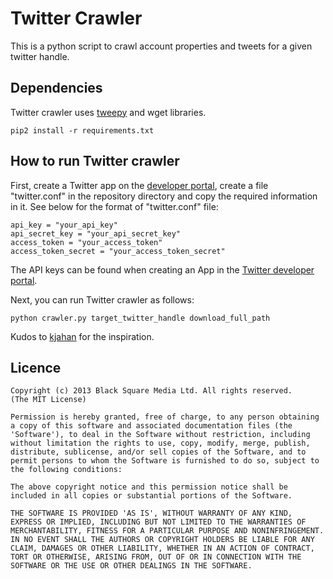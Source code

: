 Twitter Crawler
===============
<p>This is a python script to crawl account properties and tweets for a given twitter handle.</p>

## Dependencies

Twitter crawler uses <a href="https://github.com/tweepy/tweepy">tweepy</a> and wget libraries. 

	pip2 install -r requirements.txt

## How to run Twitter crawler

First, create a Twitter app on the <a href="https://developer.twitter.com/">developer portal</a>, create a file "twitter.conf" in the repository directory and copy the required information in it. See below for the format of "twitter.conf" file:

	api_key = "your_api_key"
	api_secret_key = "your_api_secret_key"
	access_token = "your_access_token"
	access_token_secret = "your_access_token_secret"

The API keys can be found when creating an App in the <a href="https://developer.twitter.com/en/portal/projects-and-apps">Twitter developer portal</a>.

Next, you can run Twitter crawler as follows:

	python crawler.py target_twitter_handle download_full_path

Kudos to <a href="https://github.com/kjahan">kjahan</a> for the inspiration. 

## Licence

    Copyright (c) 2013 Black Square Media Ltd. All rights reserved.
    (The MIT License)

    Permission is hereby granted, free of charge, to any person obtaining
    a copy of this software and associated documentation files (the
    'Software'), to deal in the Software without restriction, including
    without limitation the rights to use, copy, modify, merge, publish,
    distribute, sublicense, and/or sell copies of the Software, and to
    permit persons to whom the Software is furnished to do so, subject to
    the following conditions:

    The above copyright notice and this permission notice shall be
    included in all copies or substantial portions of the Software.

    THE SOFTWARE IS PROVIDED 'AS IS', WITHOUT WARRANTY OF ANY KIND,
    EXPRESS OR IMPLIED, INCLUDING BUT NOT LIMITED TO THE WARRANTIES OF
    MERCHANTABILITY, FITNESS FOR A PARTICULAR PURPOSE AND NONINFRINGEMENT.
    IN NO EVENT SHALL THE AUTHORS OR COPYRIGHT HOLDERS BE LIABLE FOR ANY
    CLAIM, DAMAGES OR OTHER LIABILITY, WHETHER IN AN ACTION OF CONTRACT,
    TORT OR OTHERWISE, ARISING FROM, OUT OF OR IN CONNECTION WITH THE
    SOFTWARE OR THE USE OR OTHER DEALINGS IN THE SOFTWARE.

